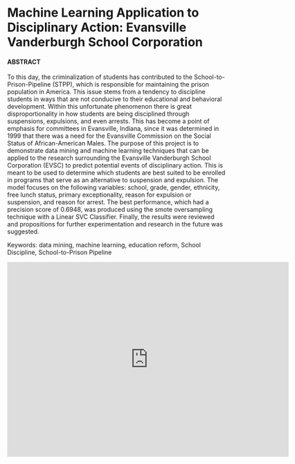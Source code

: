 # Machine Learning Application to Disciplinary Action: Evansville Vanderburgh School Corporation

#### ABSTRACT
To this day, the criminalization of students has contributed to the School-to-Prison-Pipeline (STPP), which is responsible for maintaining the prison population in America. This issue stems from a tendency to discipline students in ways that are not conducive to their educational and behavioral development. Within this unfortunate phenomenon there is great disproportionality in how students are being disciplined through suspensions, expulsions, and even arrests. This has become a point of emphasis for committees in Evansville, Indiana, since it was determined in 1999 that there was a need for the Evansville Commission on the Social Status of African-American Males. The purpose of this project is to demonstrate data mining and machine learning techniques that can be applied to the research surrounding the Evansville Vanderburgh School Corporation (EVSC) to predict potential events of disciplinary action. This is meant to be used to determine which students are best suited to be enrolled in programs that serve as an alternative to suspension and expulsion. The model focuses on the following variables: school, grade, gender, ethnicity, free lunch status, primary exceptionality, reason for expulsion or suspension, and reason for arrest. The best performance, which had a precision score of 0.6948, was produced using the smote oversampling technique with a Linear SVC Classifier. Finally, the results were reviewed and propositions for further experimentation and research in the future was suggested.


Keywords: data mining, machine learning, education reform, School Discipline, School-to-Prison Pipeline

<iframe seamless frameborder="0" src="https://public.tableau.com/views/DisproportionalityinDisciplinaryActionEventsinEVSC/Story1?:language=en&:display_count=y&:showVizHome=no" width = '650' height = '450' scrolling='yes'></iframe>
